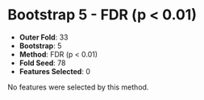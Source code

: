 # Bootstrap 5 - FDR (p < 0.01)

- **Outer Fold**: 33
- **Bootstrap**: 5
- **Method**: FDR (p < 0.01)
- **Fold Seed**: 78
- **Features Selected**: 0

No features were selected by this method.
